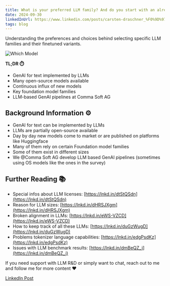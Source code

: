 ```yaml
---
title: What is your preferred LLM family? And do you start with an already finetuned LLM? Why you have chosen this LLM? I love to hear your perspective!
date: 2024-09-30
linkedInUrl: https://www.linkedin.com/posts/carsten-draschner_%F0%9D%97%AA%F0%9D%97%B5%F0%9D%97%AE%F0%9D%98%81-%F0%9D%97%B6%F0%9D%98%80-%F0%9D%98%86%F0%9D%97%BC%F0%9D%98%82%F0%9D%97%BF-%F0%9D%97%BD%F0%9D%97%BF%F0%9D%97%B2%F0%9D%97%B3%F0%9D%97%B2%F0%9D%97%BF%F0%9D%97%BF%F0%9D%97%B2%F0%9D%97%B1-activity-7178654584138067968-rehP?utm_source=share&utm_medium=member_desktop
tags: blog
---
```


Understanding the preferences and choices behind selecting specific LLM families and their finetuned variants.

![Which Model](/img/blog_images/whichmodel.png)

**TL;DR ⏱️**
- GenAI for text implemented by LLMs
- Many open-source models available
- Continuous influx of new models
- Key foundation model families
- LLM-based GenAI pipelines at Comma Soft AG

<!-- excerpt -->

## Background Information ⚙️

- GenAI for text can be implemented by LLMs
- LLMs are partially open-source available
- Day by day new models come to market or are published on platforms like Huggingface
- Many of them rely on certain Foundation model families
- Some of them exist in different sizes
- We @Comma Soft AG develop LLM based GenAI pipelines (sometimes using OS models like the ones in the survey)

## Further Reading 📚

- Special infos about LLM licenses: [https://lnkd.in/dtStQSdn](https://lnkd.in/dtStQSdn)
- Reason for LLM sizes: [https://lnkd.in/dHRSJXgm](https://lnkd.in/dHRSJXgm)
- Broken alignment in LLMs: [https://lnkd.in/eWS-VZCD](https://lnkd.in/eWS-VZCD)
- How to keep track of all these LLMs: [https://lnkd.in/duGzWugD](https://lnkd.in/duGzWugD)
- Problems tokenizer language capabilities: [https://lnkd.in/edgPsdKz](https://lnkd.in/edgPsdKz)
- Issues with LLM benchmark results: [https://lnkd.in/dmBeQZ_j](https://lnkd.in/dmBeQZ_j)

If you need support with LLM R&D or simply want to chat, reach out to me and follow me for more content ❤️

[LinkedIn Post](https://www.linkedin.com/posts/carsten-draschner_%F0%9D%97%AA%F0%9D%97%B5%F0%9D%97%AE%F0%9D%98%81-%F0%9D%97%B6%F0%9D%98%80-%F0%9D%98%86%F0%9D%97%BC%F0%9D%98%82%F0%9D%97%BF-%F0%9D%97%BD%F0%9D%97%BF%F0%9D%97%B2%F0%9D%97%B3%F0%9D%97%B2%F0%9D%97%BF%F0%9D%97%BF%F0%9D%97%B2%F0%9D%97%B1-activity-7178654584138067968-rehP?utm_source=share&utm_medium=member_desktop)
